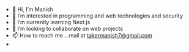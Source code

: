 - 👋 Hi, I’m Manish
- 👀 I’m interested in programming and web technologies and security
- 🌱 I’m currently learning Next.js
- 💞️ I’m looking to collaborate on web projects
- 📫 How to reach me ...mail at takermanish7@gmail.com
- 

<!---
wideputin117/wideputin117 is a ✨ special ✨ repository because its `README.md` (this file) appears on your GitHub profile.
You can click the Preview link to take a look at your changes.
--->

